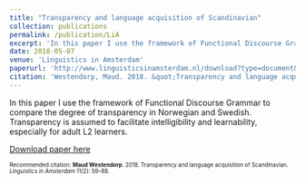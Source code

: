 ```yaml
---
title: "Transparency and language acquisition of Scandinavian"
collection: publications
permalink: /publication/LiA
excerpt: 'In this paper I use the framework of Functional Discourse Grammar to compare the degree of transparency in Norwegian and Swedish. Transparency is assumed to facilitate intelligibility and learnability, especially for adult L2 learners.'
date: 2018-05-07
venue: 'Linguistics in Amsterdam'
paperurl: 'http://www.linguisticsinamsterdam.nl/download?type=document&identifier=649532'
citation: 'Westendorp, Maud. 2018. &quot;Transparency and language acquisition of Scandinavian.&quot; <i>Linguistics in Amsterdam</i> 11(2): 59–88.'
---
```

In this paper I use the framework of Functional Discourse Grammar to compare the degree of transparency in Norwegian and Swedish. Transparency is assumed to facilitate intelligibility and learnability, especially for adult L2 learners.

[Download paper here](http://www.linguisticsinamsterdam.nl/download?type=document&identifier=649532)

<sub><sup>Recommended citation: **Maud Westendorp**. 2018. Transparency and language acquisition of Scandinavian. <i>Linguistics in Amsterdam</i> 11(2): 59–88.</sup></sub>

